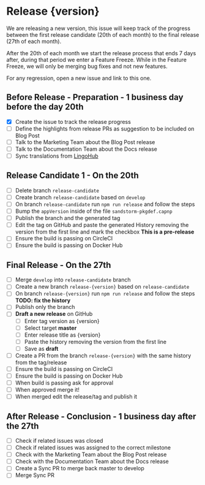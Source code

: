 # Release {version}
We are releasing a new version, this issue will keep track of the progress between the first release candidate (20th of each month) to the final release (27th of each month).

After the 20th of each month we start the release process that ends 7 days after, during that period we enter a Feature Freeze. While in the Feature Freeze, we will only be merging bug fixes and not new features.

For any regression, open a new issue and link to this one.


## Before Release - Preparation - 1 business day before the day 20th
- [x] Create the issue to track the release progress
- [ ] Define the highlights from release PRs as suggestion to be included on Blog Post
- [ ] Talk to the Marketing Team about the Blog Post release
- [ ] Talk to the Documentation Team about the Docs release
- [ ] Sync translations from [LingoHub](https://translate.lingohub.com/rocketchat/rocket-dot-chat/dashboard)

## Release Candidate 1 - On the 20th
- [ ] Delete branch `release-candidate`
- [ ] Create branch `release-candidate` based on `develop`
- [ ] On branch `release-candidate` run `npm run release` and follow the steps
- [ ] Bump the `appVersion` inside of the file `sandstorm-pkgdef.capnp`
- [ ] Publish the branch and the generated tag
- [ ] Edit the tag on GitHub and paste the generated History removing the version from the first line and mark the checkbox **This is a pre-release**
- [ ] Ensure the build is passing on CircleCI
- [ ] Ensure the build is passing on Docker Hub

<!-- Copy following block for next release candidates
## Release Candidate {release-candidate-version}
- [ ] Merge `develop` into `release-candidate` branch
- [ ] On branch `release-candidate` run `npm run release` and follow the steps
- [ ] Publish the branch and the generated tag
- [ ] Edit the tag on GitHub and paste the generated History removing the version from the first line and mark the checkbox **This is a pre-release**
- [ ] Ensure the build is passing on CircleCI
- [ ] Ensure the build is passing on Docker Hub
-->

## Final Release - On the 27th
- [ ] Merge `develop` into `release-candidate` branch
- [ ] Create a new branch `release-{version}` based on `release-candidate`
- [ ] On branch `release-{version}` run `npm run release` and follow the steps **TODO: fix the history**
- [ ] Publish only the branch
- [ ] **Draft a new release** on GitHub
  - [ ] Enter tag version as {version}
  - [ ] Select target **master**
  - [ ] Enter release title as {version}
  - [ ] Paste the history removing the version from the first line
  - [ ] Save as **draft**
- [ ] Create a PR from the branch `release-{version}` with the same history from the tag/release
- [ ] Ensure the build is passing on CircleCI
- [ ] Ensure the build is passing on Docker Hub
- [ ] When build is passing ask for approval
- [ ] When approved merge it!
- [ ] When merged edit the release/tag and publish it

## After Release - Conclusion - 1 business day after the 27th
- [ ] Check if related issues was closed
- [ ] Check if related issues was assigned to the correct milestone
- [ ] Check with the Marketing Team about the Blog Post release
- [ ] Check with the Documentation Team about the Docs release
- [ ] Create a Sync PR to merge back master to develop
- [ ] Merge Sync PR
